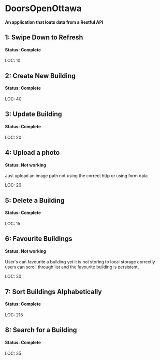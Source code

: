 # DoorsOpenOttawa

#### An application that loats data from a Restful API 


## 1: Swipe Down to Refresh
#### Status: Complete
LOC: 10

## 2: Create New Building
#### Status: Complete
LOC: 40

## 3: Update Building
#### Status: Complete
LOC: 20

## 4: Upload a photo
#### Status: Not working
Just upload an image path not using the correct http or using form data

LOC: 20

## 5: Delete a Building
#### Status: Complete
LOC: 15

## 6: Favourite Buildings
#### Status: Not working
User's can favourite a building yet it is not storing to local storage correctly users can scroll through list and the favourite building is persistant.

LOC: 30

## 7: Sort Buildings Alphabetically
#### Status: Complete
LOC: 215

## 8: Search for a Building
#### Status: Complete
LOC: 35


